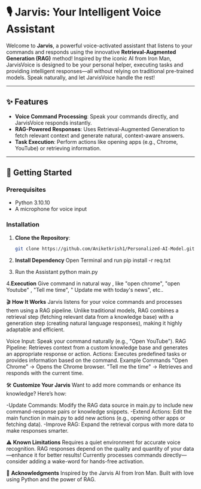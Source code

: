 # 🎙️ Jarvis: Your Intelligent Voice Assistant

Welcome to **Jarvis**, a powerful voice-activated assistant that listens to your commands and responds using the innovative **Retrieval-Augmented Generation (RAG)** method! Inspired by the iconic AI from Iron Man, JarvisVoice is designed to be your personal helper, executing tasks and providing intelligent responses—all without relying on traditional pre-trained models. Speak naturally, and let JarvisVoice handle the rest!

---

## ✨ Features
- **Voice Command Processing**: Speak your commands directly, and JarvisVoice responds instantly.
- **RAG-Powered Responses**: Uses Retrieval-Augmented Generation to fetch relevant context and generate natural, context-aware answers.
- **Task Execution**: Perform actions like opening apps (e.g., Chrome, YouTube) or retrieving information.


---

## 🚀 Getting Started

### Prerequisites
- Python 3.10.10
- A microphone for voice input

### Installation
1. **Clone the Repository**:
   ```bash
   git clone https://github.com/Aniketkrish1/Personalized-AI-Model.git

2. **Install Dependency**
   Open Terminal and run
   pip install -r req.txt

3. Run the Assistant
   python main.py

4.**Execution**
    Give command in natural way , like "open chrome", "open Youtube" , "Tell me time", " Update me with today's news", etc..

🎬 **How It Works**
Jarvis listens for your voice commands and processes them using a RAG pipeline. Unlike traditional models, RAG combines a retrieval step (fetching relevant data from a knowledge base) with a generation step (creating natural language responses), making it highly adaptable and efficient.

Voice Input: Speak your command naturally (e.g., "Open YouTube").
RAG Pipeline: Retrieves context from a custom knowledge base and generates an appropriate response or action.
Actions: Executes predefined tasks or provides information based on the command.
Example Commands
"Open Chrome" → Opens the Chrome browser.
"Tell me the time" → Retrieves and responds with the current time.

🛠️ **Customize Your Jarvis**
Want to add more commands or enhance its knowledge? Here’s how:

-Update Commands: Modify the RAG data source in main.py to include new command-response pairs or knowledge snippets.
-Extend Actions: Edit the main function in main.py to add new actions (e.g., opening other apps or fetching data).
-Improve RAG: Expand the retrieval corpus with more data to make responses smarter.

⚠️ **Known Limitations**
Requires a quiet environment for accurate voice recognition.
RAG responses depend on the quality and quantity of your data—enhance it for better results!
Currently processes commands directly—consider adding a wake-word for hands-free activation.

🙌 **Acknowledgments**
Inspired by the Jarvis AI from Iron Man.
Built with love using Python and the power of RAG.


